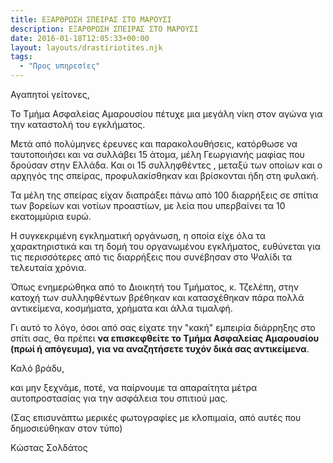 ```yaml
---
title: ΕΞΑΡΘΡΩΣΗ ΣΠΕΙΡΑΣ ΣΤΟ ΜΑΡΟΥΣΙ
description: ΕΞΑΡΘΡΩΣΗ ΣΠΕΙΡΑΣ ΣΤΟ ΜΑΡΟΥΣΙ
date: 2016-01-18T12:05:33+00:00
layout: layouts/drastiriotites.njk
tags:
  - "Προς υπηρεσίες"
---
```


<!-- excerpt -->

Αγαπητοί γείτονες,

Το Τμήμα Ασφαλείας Αμαρουσίου πέτυχε μια μεγάλη νίκη στον αγώνα για την καταστολή του εγκλήματος.

Μετά από πολύμηνες έρευνες και παρακολουθήσεις, κατόρθωσε να ταυτοποιήσει και να συλλάβει 15 άτομα, μέλη Γεωργιανής μαφίας που δρούσαν στην Ελλάδα. Και οι 15 συλληφθέντες , μεταξύ των οποίων και ο αρχηγός της σπείρας, προφυλακίσθηκαν και βρίσκονται ήδη στη φυλακή.

Τα μέλη της σπείρας είχαν διαπράξει πάνω από 100 διαρρήξεις σε σπίτια των βορείων και νοτίων προαστίων, με λεία που υπερβαίνει τα 10 εκατομμύρια ευρώ.

Η συγκεκριμένη εγκληματική οργάνωση, η οποία είχε όλα τα χαρακτηριστικά και τη δομή του οργανωμένου εγκλήματος, ευθύνεται για τις περισσότερες από τις διαρρήξεις που συνέβησαν στο Ψαλίδι τα τελευταία χρόνια.

Όπως ενημερώθηκα από το Διοικητή του Τμήματος, κ. Τζελέπη, στην κατοχή των συλληφθέντων βρέθηκαν και κατασχέθηκαν πάρα πολλά αντικείμενα, κοσμήματα, χρήματα και άλλα τιμαλφή.

Γι αυτό το λόγο, όσοι από σας είχατε την "κακή" εμπειρία διάρρηξης στο σπίτι σας, θα πρέπει **να επισκεφθείτε το Τμήμα Ασφαλείας Αμαρουσίου (πρωί ή απόγευμα), για να αναζητήσετε τυχόν δικά σας αντικείμενα**.

Καλό βράδυ,

και μην ξεχνάμε, ποτέ, να παίρνουμε τα απαραίτητα μέτρα αυτοπροστασίας για την ασφάλεια του σπιτιού μας.

(Σας επισυνάπτω μερικές φωτογραφίες με κλοπιμαία, από αυτές που δημοσιεύθηκαν στον τύπο)

Κώστας Σολδάτος
